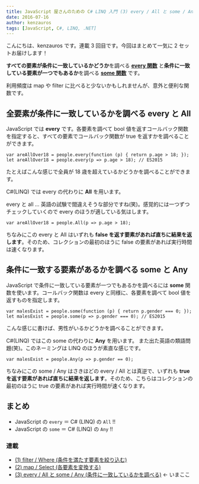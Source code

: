 ```yaml
---
title: JavaScript 屋さんのための C# LINQ 入門 (3) every / All と some / Any
date: 2016-07-16
author: kenzauros
tags: [JavaScript, C#, LINQ, .NET]
---
```


こんにちは、kenzauros です。連載 3 回目です。今回はまとめて一気に 2 セットお届けします！

**すべての要素が条件に一致しているかどうか**を調べる **[every 関数](https://developer.mozilla.org/ja/docs/Web/JavaScript/Reference/Global_Objects/Array/every)** と**条件に一致している要素が一つでもあるか**を調べる **[some 関数](https://developer.mozilla.org/ja/docs/Web/JavaScript/Reference/Global_Objects/Array/some)** です。

利用頻度は map や filter に比べると少ないかもしれませんが、意外と便利な関数です。

## 全要素が条件に一致しているかを調べる every と All

JavaScript では **every** です。各要素を調べて bool 値を返すコールバック関数を指定すると、すべての要素でコールバック関数が true を返すかを調べることができます。

```
var areAllOver18 = people.every(function (p) { return p.age > 18; });
let areAllOver18 = people.every(p => p.age > 18); // ES2015
```

たとえばこんな感じで全員が 18 歳を超えているかどうかを調べることができます。

C#(LINQ) では every の代わりに **All** を用います。

every と all ... 英語の試験で間違えそうな部分ですね(笑)。感覚的には一つずつチェックしていくので every のほうが適している気はします。

```
var areAllOver18 = people.All(p => p.age > 18);
```

ちなみにこの every と All はいずれも **false を返す要素があれば直ちに結果を返します**。そのため、コレクションの最初のほうに false の要素があれば実行時間は速くなります。

## 条件に一致する要素があるかを調べる some と Any

JavaScript で条件に一致している要素が一つでもあるかを調べるには **some** 関数を使います。コールバック関数は every と同様に、各要素を調べて bool 値を返すものを指定します。

```
var malesExist = people.some(function (p) { return p.gender === 0; });
let malesExist = people.some(p => p.gender === 0); // ES2015
```

こんな感じに書けば、男性がいるかどうかを調べることができます。

C#(LINQ) ではこの some の代わりに **Any** を用います。 また出た英語の類語問題(笑)。このネーミングは LINQ のほうが素直な感じです。

```
var malesExist = people.Any(p => p.gender == 0);
```

ちなみにこの some / Any はさきほどの every / All とは真逆で、いずれも **true を返す要素があれば直ちに結果を返します**。そのため、こちらはコレクションの最初のほうに true の要素があれば実行時間が速くなります。

## まとめ

* JavaScript の `every` ＝ C# (LINQ) の `All` !!
* JavaScript の `some` ＝ C# (LINQ) の `Any` !!

### 連載

- [(1) filter / Where (条件を満たす要素を絞り込む)](/linq-basic-for-javascript-programmers-1)
- [(2) map / Select (各要素を変換する)](/linq-basic-for-javascript-programmers-2)
- [(3) every / All と some / Any (条件に一致しているかを調べる)](/linq-basic-for-javascript-programmers-3) ← いまここ
